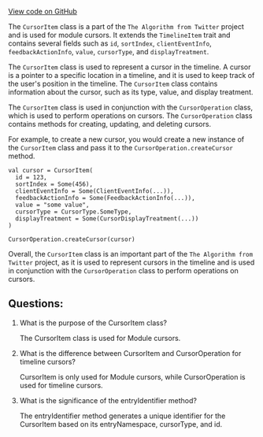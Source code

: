 [View code on GitHub](https://github.com/misbahsy/the-algorithm/product-mixer/core/src/main/scala/com/twitter/product_mixer/core/model/marshalling/response/urt/operation/CursorItem.scala)

The `CursorItem` class is a part of the `The Algorithm from Twitter` project and is used for module cursors. It extends the `TimelineItem` trait and contains several fields such as `id`, `sortIndex`, `clientEventInfo`, `feedbackActionInfo`, `value`, `cursorType`, and `displayTreatment`. 

The `CursorItem` class is used to represent a cursor in the timeline. A cursor is a pointer to a specific location in a timeline, and it is used to keep track of the user's position in the timeline. The `CursorItem` class contains information about the cursor, such as its type, value, and display treatment. 

The `CursorItem` class is used in conjunction with the `CursorOperation` class, which is used to perform operations on cursors. The `CursorOperation` class contains methods for creating, updating, and deleting cursors. 

For example, to create a new cursor, you would create a new instance of the `CursorItem` class and pass it to the `CursorOperation.createCursor` method. 

```
val cursor = CursorItem(
  id = 123,
  sortIndex = Some(456),
  clientEventInfo = Some(ClientEventInfo(...)),
  feedbackActionInfo = Some(FeedbackActionInfo(...)),
  value = "some value",
  cursorType = CursorType.SomeType,
  displayTreatment = Some(CursorDisplayTreatment(...))
)

CursorOperation.createCursor(cursor)
```

Overall, the `CursorItem` class is an important part of the `The Algorithm from Twitter` project, as it is used to represent cursors in the timeline and is used in conjunction with the `CursorOperation` class to perform operations on cursors.
## Questions: 
 1. What is the purpose of the CursorItem class?
    
    The CursorItem class is used for Module cursors.

2. What is the difference between CursorItem and CursorOperation for timeline cursors?
    
    CursorItem is only used for Module cursors, while CursorOperation is used for timeline cursors.

3. What is the significance of the entryIdentifier method?
    
    The entryIdentifier method generates a unique identifier for the CursorItem based on its entryNamespace, cursorType, and id.